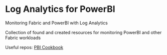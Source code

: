 # Log Analytics for PowerBI
Monitoring Fabric and PowerBI with Log Analytics

Collection of found and created resources for monitoring PowerBI and other Fabric workloads


Useful repos: [PBI Cookbook](https://github.com/lipinght/PBICookbook)
